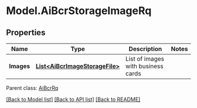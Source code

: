 # Model.AiBcrStorageImageRq
## Properties
Name | Type | Description | Notes
------------ | ------------- | ------------- | -------------
**Images** | [**List&lt;AiBcrImageStorageFile&gt;**](AiBcrImageStorageFile.md) | List of images with business cards              | 

 Parent class: [AiBcrRq](AiBcrRq.md)

[[Back to Model list]](README.md#documentation-for-models) [[Back to API list]](README.md#documentation-for-api-endpoints) [[Back to README]](README.md)


